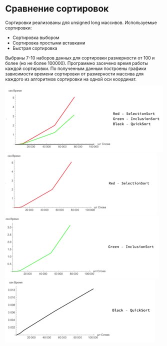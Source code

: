 # Cравнение сортировок
Сортировки реализованы для unsigned long массивов.
Используемые сортировки:
   * Сортировка выбором
   * Сортировка простыми вставками
   * Быстрая сортировка
  
Выбраны 7-10 наборов данных для сортировки размерности от 100 и более (но не более 100000). Программно засечено время работы каждой сортировки.
По полученным данным построены графики зависимости времени сортировки от размерности массива для каждого из алгоритмов сортировки на одной оси координат.

![](images/Общий%20график.png)
<img src="images/SelectionSort.png" height=200 > <img src="images/InclusionSort.png" height=200 > <img src="images/QuickSort.png" height=200 >


